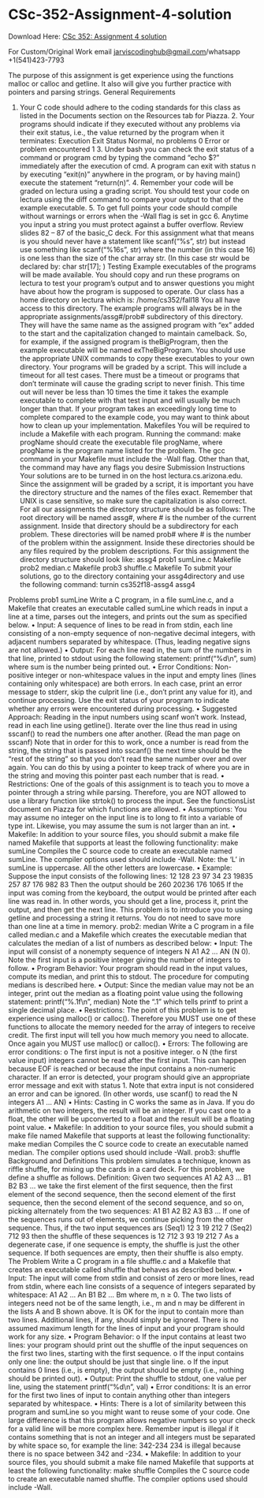 # CSc-352-Assignment-4-solution

Download Here: [CSc 352: Assignment 4 solution](https://jarviscodinghub.com/assignment/csc-352-assignment-4-solution/)

For Custom/Original Work email jarviscodinghub@gmail.com/whatsapp +1(541)423-7793

The purpose of this assignment is get experience using the functions malloc or calloc and getline. It also will give you further practice with pointers and parsing strings.
General Requirements
1. Your C code should adhere to the coding standards for this class as listed in the Documents section on the Resources tab for Piazza. 2. Your programs should indicate if they executed without any problems via their exit status, i.e., the value returned by the program when it terminates:
Execution Exit Status
Normal, no problems 0
Error or problem encountered 1 3. Under bash you can check the exit status of a command or program cmd by typing the command “echo $?” immediately after the execution of cmd. A program can exit with status n by executing “exit(n)” anywhere in the program, or by having main() execute the statement “return(n)”. 4. Remember your code will be graded on lectura using a grading script. You should test your code on lectura using the diff command to compare your output to that of the example executable. 5. To get full points your code should compile without warnings or errors when the -Wall flag is set in gcc 6. Anytime you input a string you must protect against a buffer overflow. Review slides 82 – 87 of the basic_C deck. For this assignment what that means is you should never have a statement like scanf(“%s”, str) but instead use something like scanf(“%16s”, str) where the number (in this case 16) is one less than the size of the char array str. (In this case str would be declared by: char str[17]; )
Testing
Example executables of the programs will be made available. You should copy and run these programs on lectura to test your program’s output and to answer questions you might have about how the program is supposed to operate. Our class has a home directory on lectura which is:
/home/cs352/fall18
You all have access to this directory. The example programs will always be in the appropriate assignments/assg#/prob# subdirectory of this directory. They will have the same name as the assigned program with “ex” added to the start and the capitalization changed to maintain camelback. So, for example, if the assigned program is theBigProgram, then the example executable will be named exTheBigProgram. You should use the appropriate UNIX commands to copy these executables to your own directory.
Your programs will be graded by a script. This will include a timeout for all test cases. There must be a timeout or programs that don’t terminate will cause the grading script to never finish. This time out will never be less than 10 times the time it takes the example executable to complete with that test input and will usually be much longer than that. If your program takes an exceedingly long time to complete compared to the example code, you may want to think about how to clean up your implementation.
Makefiles
You will be required to include a Makefile with each program. Running the command:
make progName
should create the executable file progName, where progName is the program name listed for the problem. The gcc command in your Makefile must include the -Wall flag. Other than that, the command may have any flags you desire
Submission Instructions
Your solutions are to be turned in on the host lectura.cs.arizona.edu. Since the assignment will be graded by a script, it is important you have the directory structure and the names of the files exact. Remember that UNIX is case sensitive, so make sure the capitalization is also correct. For all our assignments the directory structure should be as follows: The root directory will be named assg#, where # is the number of the current assignment. Inside that directory should be a subdirectory for each problem. These directories will be named prob# where # is the number of the problem within the assignment. Inside these directories should be any files required by the problem descriptions. For this assignment the directory structure should look like:
assg4 prob1 sumLine.c Makefile prob2 median.c Makefile prob3 shuffle.c Makefile
To submit your solutions, go to the directory containing your assg4directory and use the following command: turnin cs352f18-assg4 assg4

Problems
prob1 sumLine
Write a C program, in a file sumLine.c, and a Makefile that creates an executable called sumLine which reads in input a line at a time, parses out the integers, and prints out the sum as specified below.
• Input:
A sequence of lines to be read in from stdin, each line consisting of a non-empty sequence of non-negative decimal integers, with adjacent numbers separated by whitespace. (Thus, leading negative signs are not allowed.)
• Output:
For each line read in, the sum of the numbers in that line, printed to stdout using the following statement:
printf(“%d\n”, sum)
where sum is the number being printed out.
• Error Conditions:
Non-positive integer or non-whitespace values in the input and empty lines (lines containing only whitespace) are both errors. In each case, print an error message to stderr, skip the culprit line (i.e., don’t print any value for it), and continue processing. Use the exit status of your program to indicate whether any errors were encountered during processing.
• Suggested Approach:
Reading in the input numbers using scanf won’t work. Instead, read in each line using getline(). Iterate over the line thus read in using sscanf() to read the numbers one after another. (Read the man page on sscanf)
Note that in order for this to work, once a number is read from the string, the string that is passed into sscanf() the next time should be the “rest of the string” so that you don’t read the same number over and over again. You can do this by using a pointer to keep track of where you are in the string and moving this pointer past each number that is read.
• Restrictions:
One of the goals of this assignment is to teach you to move a pointer through a string
while parsing. Therefore, you are NOT allowed to use a library function like strtok() to process the input. See the functionsList document on Piazza for which functions are allowed.
• Assumptions:
You may assume no integer on the input line is to long to fit into a variable of type int. Likewise, you may assume the sum is not larger than an int.
• Makefile:
In addition to your source files, you should submit a make file named Makefile that supports at least the following functionality:
make sumLine Compiles the C source code to create an executable named sumLine. The compiler options used should include -Wall.
Note: the ‘L’ in sumLine is uppercase. All the other letters are lowercase.
• Example:
Suppose the input consists of the following lines:
12 128 23 97 34 23 19835 257 87 176 982 83
Then the output should be
260 20236 176 1065
If the input was coming from the keyboard, the output would be printed after each line was read in. In other words, you should get a line, process it, print the output, and then get the next line. This problem is to introduce you to using getline and processing a string it returns. You do not need to save more than one line at a time in memory.
prob2: median
Write a C program in a file called median.c and a Makefile which creates the executable median that calculates the median of a list of numbers as described below:
• Input:
The input will consist of a nonempty sequence of integers N A1 A2 … AN (N 0). Note the first input is a positive integer giving the number of integers to follow.
• Program Behavior:
Your program should read in the input values, compute its median, and print this to stdout. The procedure for computing medians is described here.
• Output:
Since the median value may not be an integer, print out the median as a floating point value using the following statement:
printf(“%.1f\n”, median)
Note the “.1” which tells printf to print a single decimal place.
• Restrictions:
The point of this problem is to get experience using malloc() or calloc(). Therefore you MUST use one of these functions to allocate the memory needed for the array of integers to receive credit. The first input will tell you how much memory you need to allocate. Once again you MUST use malloc() or calloc().
• Errors:
The following are error conditions: o The first input is not a positive integer. o N (the first value input) integers cannot be read after the first input. This can happen because EOF is reached or because the input contains a non-numeric character.
If an error is detected, your program should give an appropriate error message and exit with status 1. Note that extra input is not considered an error and can be ignored. (In other words, use scanf() to read the N integers A1 … AN)
• Hints:
Casting in C works the same as in Java. If you do arithmetic on two integers, the result will be an integer. If you cast one to a float, the other will be upconverted to a float and the result will be a floating point value.
• Makefile:
In addition to your source files, you should submit a make file named Makefile that supports at least the following functionality:
make median Compiles the C source code to create an executable named median. The compiler options used should include -Wall.
prob3: shuffle
Background and Definitions
This problem simulates a technique, known as riffle shuffle, for mixing up the cards in a card deck. For this problem, we define a shuffle as follows.
Definition: Given two sequences
A1 A2 A3 … B1 B2 B3 … we take the first element of the first sequence, then the first element of the second sequence, then the second element of the first sequence, then the second element of the second sequence, and so on, picking alternately from the two sequences: A1 B1 A2 B2 A3 B3 … If one of the sequences runs out of elements, we continue picking from the other sequence. Thus, if the two input sequences ars (Seq1) 12 3 19 212 7 (Seq2) 712 93 then the shuffle of these sequences is 12 712 3 93 19 212 7 As a degenerate case, if one sequence is empty, the shuffle is just the other sequence. If both sequences are empty, then their shuffle is also empty.
The Problem
Write a C program in a file shuffle.c and a Makefile that creates an executable called shuffle that behaves as described below.
• Input:
The input will come from stdin and consist of zero or more lines, read from stdin, where each line consists of a sequence of integers separated by whitespace:
A1 A2 … An B1 B2 … Bm
where m, n ≥ 0. The two lists of integers need not be of the same length, i.e., m and n may be different in the lists A and B shown above.
It is OK for the input to contain more than two lines. Additional lines, if any, should simply be ignored. There is no assumed maximum length for the lines of input and your program should work for any size.
• Program Behavior:
o If the input contains at least two lines: your program should print out the shuffle of the input sequences on the first two lines, starting with the first sequence.
o If the input contains only one line: the output should be just that single line.
o If the input contains 0 lines (i.e., is empty), the output should be empty (i.e., nothing should be printed out).
• Output:
Print the shuffle to stdout, one value per line, using the statement
printf(“%d\n”, val)
• Error conditions:
It is an error for the first two lines of input to contain anything other than integers separated by whitespace.
• Hints:
There is a lot of similarity between this program and sumLine so you might want to reuse some of your code. One large difference is that this program allows negative numbers so your check for a valid line will be more complex here. Remember input is illegal if it contains something that is not an integer and all integers must be separated by white space so, for example the line:
342-234 234
is illegal because there is no space between 342 and -234.
• Makefile:
In addition to your source files, you should submit a make file named Makefile that supports at least the following functionality:
make shuffle Compiles the C source code to create an executable named shuffle. The compiler options used should include -Wall.
